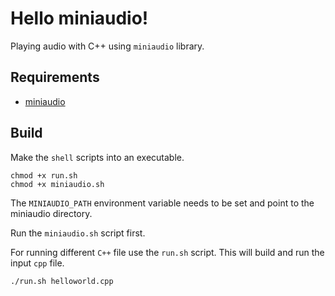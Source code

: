 # Hello miniaudio!

Playing audio with C++ using `miniaudio` library.

## Requirements

  - [miniaudio](https://github.com/mackron/miniaudio)

## Build

Make the `shell` scripts into an executable.

```
chmod +x run.sh
chmod +x miniaudio.sh
```

The `MINIAUDIO_PATH` environment variable needs to be set and point to the miniaudio directory.

Run the `miniaudio.sh` script first.

For running different `C++` file use the `run.sh` script. This will build and run the input `cpp` file.

```
./run.sh helloworld.cpp
```

